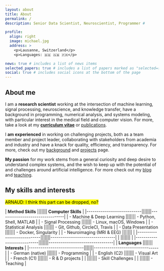 ```yaml
---
layout: about
title: About
permalink: /
description: Senior Data Scientist, Neuroscientist, Programmer #

profile:
  align: right
  image: michael.jpg
  address: >
    <p>Lausanne, Switzerland</p>
    <p>Languages: 🇩🇪 🇬🇧 🇫🇷</p>

news: true # includes a list of news items
selected_papers: true # includes a list of papers marked as "selected={true}"
social: true # includes social icons at the bottom of the page
---
```


## About me

I am a **research scientist** working at the intersection of machine learning, signal processing, neuroscience, and knowledge transfer, have a background in programming, numerical analysis, and systems modeling, with particular interest in the medical field and computer vision. For more, take a look at my **<a href="/assets/pdf/CV_Notter.pdf">curriculum vitae</a>** or <a href="/publications">publications</a>.

I **am experienced** in working on challenging projects, both as a team member and project leader, collaborating with stakeholders from academia and industry and have a knack for quality, efficiency, and transparency. For more, check out my <a href="/background">background</a> and <a href="/projects">projects</a> page.


**My passion** for my work stems from a general curiosity and deep desire to understand complex systems, and the wish to keep up with the potential of and challenges around artificial intelligence. For more check out my <a href="/blog">blog</a> and <a href="/teaching">teaching</a>.

## My skills and interests

<mark>ARNAUD: I think this part can be dropped, no?</mark>

| **Method Skills**          ||||||| **Computer Skills**             |
|----------------------------|||||||---------------------------------|
| - Machine & Deep Learning  ||||||| - Python, Shell, MATLAB         |
| - Signal Processing        ||||||| - Linux, macOS, Windows         |
| - Statistical Analysis     ||||||| - Git, Github, CircleCI, Travis |
| - Data Presentation        ||||||| - Docker, Singularity           |
| - Neuroimaging (MRI & EEG) |||||||                                 |
|----------------------------|||||||---------------------------------|
|                            |||||||                                 |
|----------------------------|||||||---------------------------------|
| **Languages**              ||||||| **Interests**                   |
|----------------------------|||||||---------------------------------|
| - German (native)          ||||||| - Programming                   |
| - English (C2)             ||||||| - Visual Art                    |
| - French (C1)              ||||||| - R & D projects                |
|                            ||||||| - Skill Challenges              |
|                            ||||||| - Teaching                      |